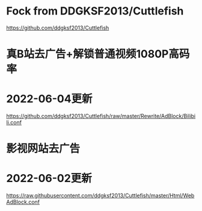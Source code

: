 # Fock from DDGKSF2013/Cuttlefish
https://github.com/ddgksf2013/Cuttlefish

# 真B站去广告+解锁普通视频1080P高码率
# 2022-06-04更新
https://github.com/ddgksf2013/Cuttlefish/raw/master/Rewrite/AdBlock/Bilibili.conf

# 影视网站去广告
# 2022-06-02更新
https://raw.githubusercontent.com/ddgksf2013/Cuttlefish/master/Html/WebAdBlock.conf
